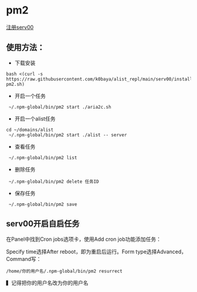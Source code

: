 # pm2

[注册serv00](https://www.serv00.com/)

## 使用方法：

- 下载安装
```
bash <(curl -s https://raw.githubusercontent.com/k0baya/alist_repl/main/serv00/install-pm2.sh)
```

- 开启一个任务
```
 ~/.npm-global/bin/pm2 start ./aria2c.sh
```

- 开启一个alist任务
```
cd ~/domains/alist
 ~/.npm-global/bin/pm2 start ./alist -- server
```

- 查看任务
```
 ~/.npm-global/bin/pm2 list
```

- 删除任务
```
 ~/.npm-global/bin/pm2 delete 任务ID
```

- 保存任务
```
 ~/.npm-global/bin/pm2 save
```

## serv00开启自启任务

在Panel中找到Cron jobs选项卡，使用Add cron job功能添加任务：

Specify time选择After reboot，即为重启后运行。Form type选择Advanced，Command写：
```
/home/你的用户名/.npm-global/bin/pm2 resurrect
```
▍记得把你的用户名改为你的用户名